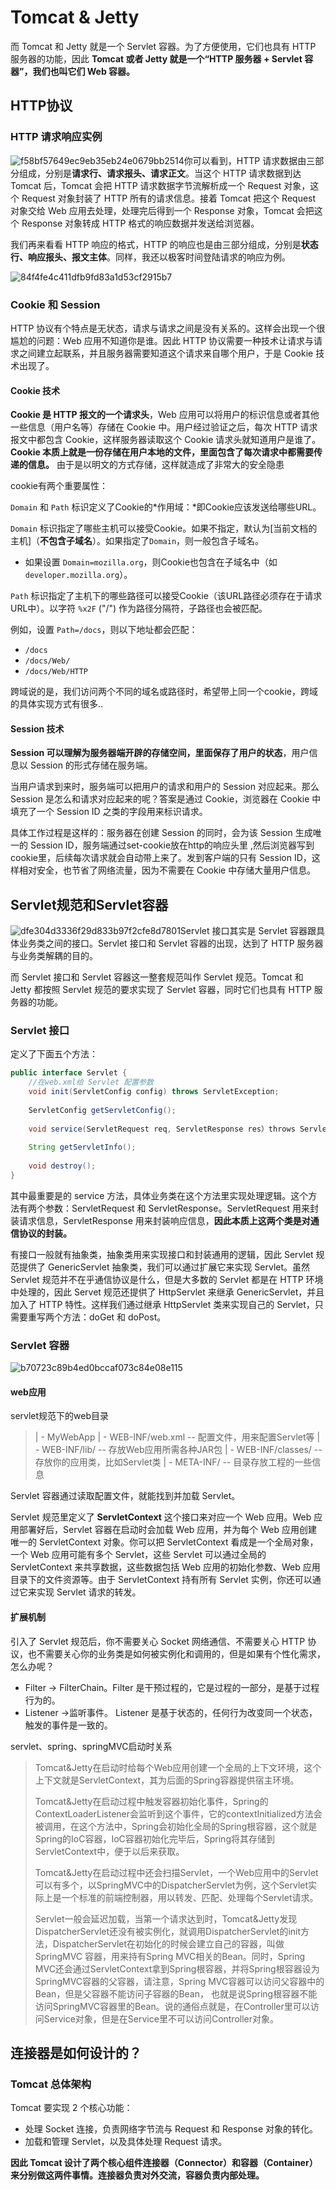 # Tomcat & Jetty

而 Tomcat 和 Jetty 就是一个 Servlet 容器。为了方便使用，它们也具有 HTTP 服务器的功能，因此 **Tomcat 或者 Jetty 就是一个“HTTP 服务器 + Servlet 容器”，我们也叫它们 Web 容器。**





## HTTP协议

### HTTP 请求响应实例

![f58bf57649ec9eb35eb24e0679bb2514](Tomcat&Jetty.assets/f58bf57649ec9eb35eb24e0679bb2514.png)你可以看到，HTTP 请求数据由三部分组成，分别是**请求行、请求报头、请求正文**。当这个 HTTP 请求数据到达 Tomcat 后，Tomcat 会把 HTTP 请求数据字节流解析成一个 Request 对象，这个 Request 对象封装了 HTTP 所有的请求信息。接着 Tomcat 把这个 Request 对象交给 Web 应用去处理，处理完后得到一个 Response 对象，Tomcat 会把这个 Response 对象转成 HTTP 格式的响应数据并发送给浏览器。

我们再来看看 HTTP 响应的格式，HTTP 的响应也是由三部分组成，分别是**状态行、响应报头、报文主体**。同样，我还以极客时间登陆请求的响应为例。

![84f4fe4c411dfb9fd83a1d53cf2915b7](Tomcat&Jetty.assets/84f4fe4c411dfb9fd83a1d53cf2915b7.png)

### Cookie 和 Session

HTTP 协议有个特点是无状态，请求与请求之间是没有关系的。这样会出现一个很尴尬的问题：Web 应用不知道你是谁。因此 HTTP 协议需要一种技术让请求与请求之间建立起联系，并且服务器需要知道这个请求来自哪个用户，于是 Cookie 技术出现了。



#### Cookie 技术

**Cookie 是 HTTP 报文的一个请求头**，Web 应用可以将用户的标识信息或者其他一些信息（用户名等）存储在 Cookie 中。用户经过验证之后，每次 HTTP 请求报文中都包含 Cookie，这样服务器读取这个 Cookie 请求头就知道用户是谁了。**Cookie 本质上就是一份存储在用户本地的文件，里面包含了每次请求中都需要传递的信息。** 由于是以明文的方式存储，这样就造成了非常大的安全隐患

cookie有两个重要属性：

`Domain` 和 `Path` 标识定义了Cookie的*作用域：*即Cookie应该发送给哪些URL。

`Domain` 标识指定了哪些主机可以接受Cookie。如果不指定，默认为[当前文档的主机]（**不包含子域名**）。如果指定了`Domain`，则一般包含子域名。

- 如果设置 `Domain=mozilla.org`，则Cookie也包含在子域名中（如`developer.mozilla.org`）。

`Path` 标识指定了主机下的哪些路径可以接受Cookie（该URL路径必须存在于请求URL中）。以字符 `%x2F` ("/") 作为路径分隔符，子路径也会被匹配。

例如，设置 `Path=/docs`，则以下地址都会匹配：

- `/docs`
- `/docs/Web/`
- `/docs/Web/HTTP`

跨域说的是，我们访问两个不同的域名或路径时，希望带上同一个cookie，跨域的具体实现方式有很多..



#### Session 技术

**Session 可以理解为服务器端开辟的存储空间，里面保存了用户的状态**，用户信息以 Session 的形式存储在服务端。

当用户请求到来时，服务端可以把用户的请求和用户的 Session 对应起来。那么 Session 是怎么和请求对应起来的呢？答案是通过 Cookie，浏览器在 Cookie 中填充了一个 Session ID 之类的字段用来标识请求。

具体工作过程是这样的：服务器在创建 Session 的同时，会为该 Session 生成唯一的 Session ID，服务端通过set-cookie放在http的响应头里 ,然后浏览器写到cookie里，后续每次请求就会自动带上来了。发到客户端的只有 Session ID，这样相对安全，也节省了网络流量，因为不需要在 Cookie 中存储大量用户信息。



## Servlet规范和Servlet容器

![dfe304d3336f29d833b97f2cfe8d7801](Tomcat&Jetty.assets/dfe304d3336f29d833b97f2cfe8d7801.jpg)Servlet 接口其实是 Servlet 容器跟具体业务类之间的接口。Servlet 接口和 Servlet 容器的出现，达到了 HTTP 服务器与业务类解耦的目的。

而 Servlet 接口和 Servlet 容器这一整套规范叫作 Servlet 规范。Tomcat 和 Jetty 都按照 Servlet 规范的要求实现了 Servlet 容器，同时它们也具有 HTTP 服务器的功能。



### Servlet 接口

 定义了下面五个方法：

```java
public interface Servlet {
    //在web.xml给 Servlet 配置参数
    void init(ServletConfig config) throws ServletException;
    
    ServletConfig getServletConfig();
    
    void service(ServletRequest req, ServletResponse res）throws ServletException, IOException;
    
    String getServletInfo();
    
    void destroy();
}
```

其中最重要是的 service 方法，具体业务类在这个方法里实现处理逻辑。这个方法有两个参数：ServletRequest 和 ServletResponse。ServletRequest 用来封装请求信息，ServletResponse 用来封装响应信息，**因此本质上这两个类是对通信协议的封装。**

有接口一般就有抽象类，抽象类用来实现接口和封装通用的逻辑，因此 Servlet 规范提供了 GenericServlet 抽象类，我们可以通过扩展它来实现 Servlet。虽然 Servlet 规范并不在乎通信协议是什么，但是大多数的 Servlet 都是在 HTTP 环境中处理的，因此 Servet 规范还提供了 HttpServlet 来继承 GenericServlet，并且加入了 HTTP 特性。这样我们通过继承 HttpServlet 类来实现自己的 Servlet，只需要重写两个方法：doGet 和 doPost。



### Servlet 容器

![b70723c89b4ed0bccaf073c84e08e115](Tomcat&Jetty.assets/b70723c89b4ed0bccaf073c84e08e115.jpg)

#### web应用

servlet规范下的web目录

> | -  MyWebApp
>       | -  WEB-INF/web.xml        -- 配置文件，用来配置Servlet等
>       | -  WEB-INF/lib/           -- 存放Web应用所需各种JAR包
>       | -  WEB-INF/classes/       -- 存放你的应用类，比如Servlet类
>       | -  META-INF/              -- 目录存放工程的一些信息

Servlet 容器通过读取配置文件，就能找到并加载 Servlet。

Servlet 规范里定义了 **ServletContext** 这个接口来对应一个 Web 应用。Web 应用部署好后，Servlet 容器在启动时会加载 Web 应用，并为每个 Web 应用创建唯一的 ServletContext 对象。你可以把 ServletContext 看成是一个全局对象，一个 Web 应用可能有多个 Servlet，这些 Servlet 可以通过全局的 ServletContext 来共享数据，这些数据包括 Web 应用的初始化参数、Web 应用目录下的文件资源等。由于 ServletContext 持有所有 Servlet 实例，你还可以通过它来实现 Servlet 请求的转发。



#### 扩展机制

引入了 Servlet 规范后，你不需要关心 Socket 网络通信、不需要关心 HTTP 协议，也不需要关心你的业务类是如何被实例化和调用的，但是如果有个性化需求，怎么办呢？

- Filter -> FilterChain。Filter 是干预过程的，它是过程的一部分，是基于过程行为的。
- Listener ->监听事件。 Listener 是基于状态的，任何行为改变同一个状态，触发的事件是一致的。



servlet、spring、springMVC启动时关系

> Tomcat&Jetty在启动时给每个Web应用创建一个全局的上下文环境，这个上下文就是ServletContext，其为后面的Spring容器提供宿主环境。
>
> Tomcat&Jetty在启动过程中触发容器初始化事件，Spring的ContextLoaderListener会监听到这个事件，它的contextInitialized方法会被调用，在这个方法中，Spring会初始化全局的Spring根容器，这个就是Spring的IoC容器，IoC容器初始化完毕后，Spring将其存储到ServletContext中，便于以后来获取。
>
> Tomcat&Jetty在启动过程中还会扫描Servlet，一个Web应用中的Servlet可以有多个，以SpringMVC中的DispatcherServlet为例，这个Servlet实际上是一个标准的前端控制器，用以转发、匹配、处理每个Servlet请求。
>
> Servlet一般会延迟加载，当第一个请求达到时，Tomcat&Jetty发现DispatcherServlet还没有被实例化，就调用DispatcherServlet的init方法，DispatcherServlet在初始化的时候会建立自己的容器，叫做SpringMVC 容器，用来持有Spring MVC相关的Bean。同时，Spring MVC还会通过ServletContext拿到Spring根容器，并将Spring根容器设为SpringMVC容器的父容器，请注意，Spring MVC容器可以访问父容器中的Bean，但是父容器不能访问子容器的Bean， 也就是说Spring根容器不能访问SpringMVC容器里的Bean。说的通俗点就是，在Controller里可以访问Service对象，但是在Service里不可以访问Controller对象。



## 连接器是如何设计的？



### Tomcat 总体架构

Tomcat 要实现 2 个核心功能：

- 处理 Socket 连接，负责网络字节流与 Request 和 Response 对象的转化。
- 加载和管理 Servlet，以及具体处理 Request 请求。

**因此 Tomcat 设计了两个核心组件连接器（Connector）和容器（Container）来分别做这两件事情。连接器负责对外交流，容器负责内部处理。**



